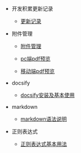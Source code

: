 * 开发积累更新记录

	- [更新记录](开发积累/更新记录.md)

* 附件管理

	- [附件管理](开发积累/附件管理/附件管理.md)

	- [pc端pdf预览](开发积累/附件管理/pdf预览/pc端pdf预览.md)
	- [移动端pdf预览](开发积累/附件管理/pdf预览/移动端pdf预览.md)

* docsify

	- [docsify安装及基本使用](开发积累/docsify/docsify安装及基本使用.md)

* markdown

	- [markdown语法说明](开发积累/markdown/markdown语法说明.md)

* 正则表达式

	- [正则表达式基本用法](开发积累/正则表达式/正则表达式基本用法.md)




